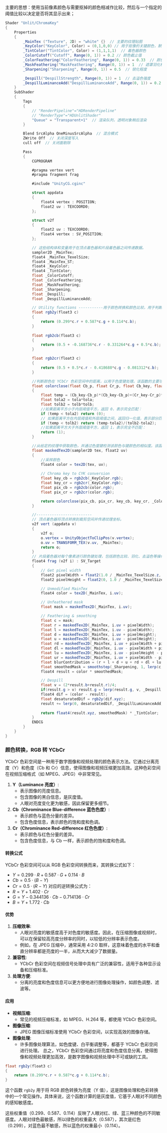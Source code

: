 主要的思想：使用当前像素颜色与需要抠掉的颜色相减作比较，然后与一个指定的阈值比较以决定是否将其显示出来；
```csharp
Shader "Unlit/ChromaKey"
{
    Properties
    {
        _MainTex ("Texture", 2D) = "white" {}  // 主要的纹理贴图
        _KeyColor("KeyColor", Color) = (0,1,0,0) // 用于抠像的关键颜色，默认是绿色
        _TintColor("TintColor", Color) = (1,1,1,1)  // 着色器颜色
        _ColorCutoff("Cutoff", Range(0, 1)) = 0.2 // 颜色截止值
        _ColorFeathering("ColorFeathering", Range(0, 1)) = 0.33  // 颜色羽化程度
        _MaskFeathering("MaskFeathering", Range(0, 1)) = 1  // 遮罩羽化程度
        _Sharpening("Sharpening", Range(0, 1)) = 0.5  // 锐化程度

        _Despill("DespillStrength", Range(0, 1)) = 1  // 去溢色强度
        _DespillLuminanceAdd("DespillLuminanceAdd", Range(0, 1)) = 0.2  // 去溢色亮度增加值
    }
    SubShader
    {
        Tags
        {
            // "RenderPipeline"="HDRenderPipeline"
            // "RenderType"="HDUnlitShader"
            "Queue" = "Transparent+1"  // 渲染队列，透明对象稍后渲染
        }

        Blend SrcAlpha OneMinusSrcAlpha  // 混合模式
        ZWrite Off  // 关闭深度写入
        cull off  // 关闭面剔除

        Pass
        {
            CGPROGRAM

            #pragma vertex vert
            #pragma fragment frag

            #include "UnityCG.cginc"

            struct appdata
            {
                float4 vertex : POSITION;
                float2 uv : TEXCOORD0;
            };

            struct v2f
            {
                float2 uv : TEXCOORD0;
                float4 vertex : SV_POSITION;
            };

			// 这些结构体和变量用于在顶点着色器和片段着色器之间传递数据。
            sampler2D _MainTex;
            float4 _MainTex_TexelSize;
            float4 _MainTex_ST;
            float4 _KeyColor;
            float4 _TintColor;
            float _ColorCutoff;
            float _ColorFeathering;
            float _MaskFeathering;
            float _Sharpening;
            float _Despill;
            float _DespillLuminanceAdd;

            // Utility functions -----------用于颜色转换和颜色比较，用于判断一个像素的颜色是否接近关键颜色。
            float rgb2y(float3 c) 
            {
                return (0.299*c.r + 0.587*c.g + 0.114*c.b);
            }
			
            float rgb2cb(float3 c) 
            {
                return (0.5 + -0.168736*c.r - 0.331264*c.g + 0.5*c.b);
            }

            float rgb2cr(float3 c) 
            {
                return (0.5 + 0.5*c.r - 0.418688*c.g - 0.081312*c.b);
            }

			//判断颜色在 YCbCr 色彩空间中的距离，以用于色度键处理。该函数的主要功能是根据给定的阈值，确定两个颜色（一个是像素颜色，另一个是键颜色）在色度空间上的相似度，并返回一个归一化的值。
            float colorclose(float Cb_p, float Cr_p, float Cb_key, float Cr_key, float tola, float tolb)
            {
                float temp = (Cb_key-Cb_p)*(Cb_key-Cb_p)+(Cr_key-Cr_p)*(Cr_key-Cr_p);
                float tola2 = tola*tola;
                float tolb2 = tolb*tolb;
                //如果距离平方小于内层阈值平方，返回 0，表示完全匹配：
                if (temp < tola2) return (0);
                // 如果距离平方在内层阈值和外层阈值之间，返回归一化值，表示部分匹配：
                if (temp < tolb2) return (temp-tola2)/(tolb2-tola2);
                //如果距离平方大于外层阈值平方，返回 1，表示完全不匹配：
                return (1);
            }

			//从给定的纹理中获取颜色，并通过色度键检测该颜色与键颜色的相似度。该函数的目的是生成一个掩码值，用于进一步的图像处理，例如透明度调整。
            float maskedTex2D(sampler2D tex, float2 uv)
            {
	            //采样颜色
                float4 color = tex2D(tex, uv);
                
                // Chroma key to CYK conversion
                float key_cb = rgb2cb(_KeyColor.rgb);
                float key_cr = rgb2cr(_KeyColor.rgb);
                float pix_cb = rgb2cb(color.rgb);
                float pix_cr = rgb2cr(color.rgb);

                return colorclose(pix_cb, pix_cr, key_cb, key_cr, _ColorCutoff, _ColorFeathering);
            }

            //-------------------------
			// 顶点着色器将顶点转换到裁剪空间并传递纹理坐标。
            v2f vert (appdata v)
            {
                v2f o;
                o.vertex = UnityObjectToClipPos(v.vertex);
                o.uv = TRANSFORM_TEX(v.uv, _MainTex);
                return o;
            }
			// 片段着色器对每个像素进行颜色键处理，包括颜色比较、羽化、去溢色等操作，最后输出处理后的颜色和遮罩
            float4 frag (v2f i) : SV_Target
            {
                // Get pixel width
                float2 pixelWidth = float2(1.0 / _MainTex_TexelSize.z, 0);
                float2 pixelHeight = float2(0, 1.0 / _MainTex_TexelSize.w);

                // Unmodified MainTex
                float4 color = tex2D(_MainTex, i.uv);

                // Unfeathered mask
                float mask = maskedTex2D(_MainTex, i.uv);

                // Feathering & smoothing
                float c = mask;
                float r = maskedTex2D(_MainTex, i.uv + pixelWidth);
                float l = maskedTex2D(_MainTex, i.uv - pixelWidth);
                float d = maskedTex2D(_MainTex, i.uv + pixelHeight); 
                float u = maskedTex2D(_MainTex, i.uv - pixelHeight);
                float rd = maskedTex2D(_MainTex, i.uv + pixelWidth + pixelHeight) * .707;
                float dl = maskedTex2D(_MainTex, i.uv - pixelWidth + pixelHeight) * .707;
                float lu = maskedTex2D(_MainTex, i.uv - pixelHeight - pixelWidth) * .707;
                float ur = maskedTex2D(_MainTex, i.uv + pixelWidth - pixelHeight) * .707;
                float blurContribution = (r + l + d + u + rd + dl + lu + ur + c) * 0.12774655;
                float smoothedMask = smoothstep(_Sharpening, 1, lerp(c, blurContribution, _MaskFeathering));
                float4 result = color * smoothedMask;

                // Despill
                float v = (2*result.b+result.r)/4;
                if(result.g > v) result.g = lerp(result.g, v, _Despill);
                float4 dif = (color - result);
                float desaturatedDif = rgb2y(dif.xyz);
                result += lerp(0, desaturatedDif, _DespillLuminanceAdd);
                
                return float4(result.xyz, smoothedMask) * _TintColor;
            }
            ENDCG
        }
    }
}
```

### 颜色转换，RGB 转 YCbCr
YCbCr 色彩空间是一种用于数字图像和视频处理的颜色表示方法。它通过分离亮度（Y）和色度（Cb 和 Cr）信息，使得图像和视频压缩更加高效。这种色彩空间在视频压缩格式（如 MPEG、JPEG）中非常常见。
1. **Y（Luminance 亮度）**:
    - 表示图像的亮度信息。
    - 包含图像的黑白信息，是灰度值。
    - 人眼对亮度变化更为敏感，因此保留更多细节。
2. **Cb（Chrominance Blue-difference 蓝色色度）**:
    - 表示颜色与蓝色分量的差异。
    - 包含色度信息，表示颜色的饱和度和色调。
3. **Cr（Chrominance Red-difference 红色色度）**:
    - 表示颜色与红色分量的差异。
    - 包含色度信息，与 Cb 一样，表示颜色的饱和度和色调。
#### 转换公式

YCbCr 色彩空间可以从 RGB 色彩空间转换而来，其转换公式如下：
- $Y = 0.299 \cdot R + 0.587 \cdot G + 0.114 \cdot B$
- $Cb = 0.5 \cdot (B - Y)$
- $Cr = 0.5 \cdot (R - Y)$
对应的逆转换公式为：
- $R = Y + 1.402 \cdot Cr$
- $G = Y - 0.344136 \cdot Cb - 0.714136 \cdot Cr$
- $B = Y + 1.772 \cdot Cb$
#### 优势
1. **压缩效率**:
    - 人眼对亮度的敏感度高于对色度的敏感度。因此，在压缩图像或视频时，可以在保留较高亮度分辨率的同时，以较低的分辨率表示色度。
    - 例如，在 JPEG 压缩中，通常采用 4:2:0 取样，这意味着色度的水平和垂直分辨率都是亮度的一半，从而大大减少了数据量。
2. **兼容性**:
    - YCbCr 色彩空间在视频信号处理中具有广泛的兼容性，适用于各种显示设备和压缩标准。
3. **处理方便**:
    - 分离的亮度和色度信息可以更方便地进行图像处理操作，如颜色调整、滤波等。
#### 应用
- **视频压缩**:
    - 常见的视频压缩标准，如 MPEG、H.264 等，都使用 YCbCr 色彩空间。
- **图像压缩**:
    - JPEG 图像压缩标准使用 YCbCr 色彩空间，以实现高效的图像存储。
- **图像处理**:
    - 许多图像处理算法，如色度键、白平衡调整等，都基于 YCbCr 色彩空间进行处理。
总之，YCbCr 色彩空间通过将亮度和色度信息分离，使得图像和视频处理更加高效，是数字图像和视频处理中不可或缺的工具。
```csharp
float rgb2y(float3 c) 
{
    return (0.299*c.r + 0.587*c.g + 0.114*c.b);
}
```
这个函数 `rgb2y` 用于将 RGB 颜色转换为亮度（Y 值），这是图像处理和色彩转换中的一个常见操作。具体来说，这个函数计算的是灰度值，它基于人眼对不同颜色的感知敏感度。

这些权重值（0.299、0.587、0.114）反映了人眼对红、绿、蓝三种颜色的不同敏感度。人眼对绿色最敏感，所以绿色的权重最大（0.587），其次是红色（0.299），对蓝色最不敏感，所以蓝色的权重最小（0.114）。

